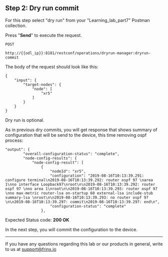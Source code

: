 ## Step 2: Dry run commit

For this step select "dry run" from your "Learning_lab_part7" Postman collection.

Press "**Send**" to execute the request.

```
POST

http://{{odl_ip}}:8181/restconf/operations/dryrun-manager:dryrun-commit
```


The body of the request should look like this:

```
{
    "input": {
        "target-nodes": {
            "node": [
                "xr5"
            ]
        }
    }
}
```

Dry run is optional.

As in previous dry commits, you will get response that shows summary of configuration that will be send to the device, this time removing ospf process:

```
"output": {
        "overall-configuration-status": "complete",
        "node-config-results": {
            "node-config-result": [
                {
                    "nodeId": "xr5",
                    "configuration": "2019-08-16T10:13:39.291: configure terminal\n2019-08-16T10:13:39.292: router ospf 97 \narea 1\nno interface Loopback97\nroot\n\n2019-08-16T10:13:39.292: router ospf 97 \nno area 1\nroot\n\n2019-08-16T10:13:39.293: router ospf 97 \nno max-metric router-lsa on-startup 60 external-lsa include-stub summary-lsa \nroot\n\n2019-08-16T10:13:39.293: no router ospf 97 \n\n2019-08-16T10:13:39.297: commit\n2019-08-16T10:13:39.297: end\n",
                    "configuration-status": "complete"
                },
```

Expected Status code: **200 OK**

In the next step, you will commit the configuration to the device.

---
If you have any questions regarding this lab or our products in general, write to us at [support@frinx.io](mailto:support@frinx.io)